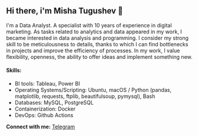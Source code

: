 ## Hi there, i'm Misha Tugushev 👋

I'm a Data Analyst. A specialist with 10 years of experience in digital marketing. As tasks related to analytics and data appeared in my work, I became interested in data analysis and programming. I consider my strong skill to be meticulousness to details, thanks to which I can find bottlenecks in projects and improve the efficiency of processes. In my work, I value flexibility, openness, the ability to offer ideas and implement something new.

#### Skills:
* BI tools: Tableau, Power BI
* Operating Systems/Scripting: Ubuntu, macOS / Python (pandas, matplotlib, requests, ftplib, beautifulsoup, pymysql), Bash
* Databases: MySQL, PostgreSQL
* Containerization: Docker
* DevOps: Github Actions

**Connect with me:**
[Telegram](https://t.me/misha_tgshv)
